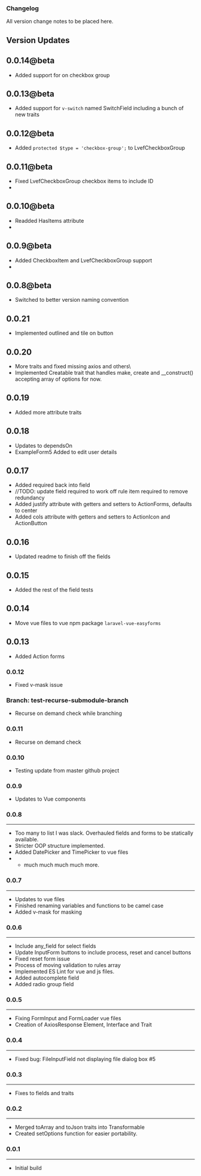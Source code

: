 ### Changelog

All version change notes to be placed here.

## Version Updates

## 0.0.14@beta
- Added support for on checkbox group

## 0.0.13@beta
- Added support for `v-switch` named SwitchField including a bunch of new traits

## 0.0.12@beta
- Added `protected $type = 'checkbox-group';` to LvefCheckboxGroup

## 0.0.11@beta
- Fixed LvefCheckboxGroup checkbox items to include ID
- 
## 0.0.10@beta
- Readded HasItems attribute
- 
## 0.0.9@beta
- Added CheckboxItem and LvefCheckboxGroup support
- 
## 0.0.8@beta
- Switched to better version naming convention

## 0.0.21
- Implemented outlined and tile on button

## 0.0.20
- More traits and fixed missing axios and others\
- Implemented Creatable trait that handles make, create and __construct() accepting array of options for now.


## 0.0.19
- Added more attribute traits

## 0.0.18
- Updates to dependsOn
- ExampleForm5 Added to edit user details

## 0.0.17
- Added required back into field 
- //TODO: update field required to work off rule item required to remove redundancy
- Added justify attribute with getters and setters to ActionForms, defaults to center
- Added cols attribute with getters and setters to ActionIcon and ActionButton

## 0.0.16
- Updated readme to finish off the fields

## 0.0.15
- Added the rest of the field tests

## 0.0.14
- Move vue files to vue npm package `laravel-vue-easyforms`

## 0.0.13
- Added Action forms

### 0.0.12
- Fixed v-mask issue

### Branch: test-recurse-submodule-branch
- Recurse on demand check while branching

### 0.0.11
- Recurse on demand check

### 0.0.10
- Testing update from master github project

### 0.0.9
- Updates to Vue components

### 0.0.8
---
-  Too many to list I was slack. Overhauled fields and forms to be statically available.
-  Stricter OOP structure implemented.
-  Added DatePicker and TimePicker to vue files
-  + much much much much more.


### 0.0.7
---
-  Updates to vue files
-  Finished renaming variables and functions to be camel case
-  Added v-mask for masking

### 0.0.6
---
-  Include any_field for select fields
-  Update InputForm buttons to include process, reset and cancel buttons
-  Fixed reset form issue
-  Process of moving validation to rules array
-  Implemented ES Lint for vue and js files.
-  Added autocomplete field
-  Added radio group field

### 0.0.5
---
-  Fixing FormInput and FormLoader vue files
-  Creation of AxiosResponse Element, Interface and Trait

### 0.0.4
---
-  Fixed bug: FileInputField not displaying file dialog box #5

### 0.0.3
---
- Fixes to fields and traits

### 0.0.2
---
- Merged toArray and toJson traits into Transformable
- Created setOptions function for easier portability.

### 0.0.1
---
- Initial build
